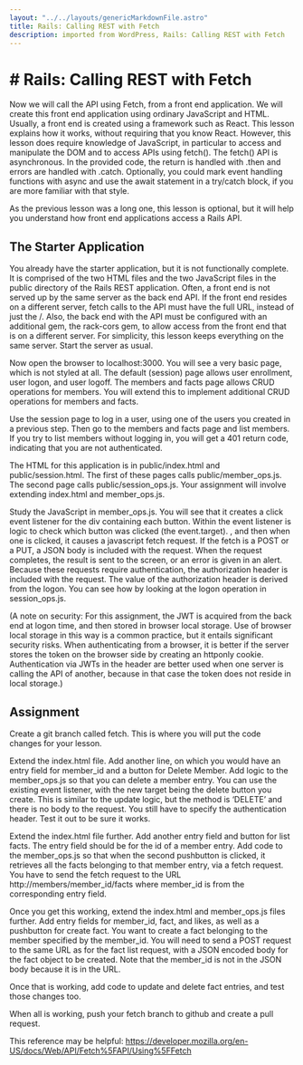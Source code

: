 ```yaml
---     
layout: "../../layouts/genericMarkdownFile.astro"     
title: Rails: Calling REST with Fetch     
description: imported from WordPress, Rails: Calling REST with Fetch     
---
```


# # Rails: Calling REST with Fetch

Now we will call the API using Fetch, from a front end application. We will create this front end application using ordinary JavaScript and HTML. Usually, a front end is created using a framework such as React. This lesson explains how it works, without requiring that you know React. However, this lesson does require knowledge of JavaScript, in particular to access and manipulate the DOM and to access APIs using fetch(). The fetch() API is asynchronous. In the provided code, the return is handled with .then and errors are handled with .catch. Optionally, you could mark event handling functions with async and use the await statement in a try/catch block, if you are more familiar with that style.

As the previous lesson was a long one, this lesson is optional, but it will help you understand how front end applications access a Rails API.

## The Starter Application

You already have the starter application, but it is not functionally complete. It is comprised of the two HTML files and the two JavaScript files in the public directory of the Rails REST application. Often, a front end is not served up by the same server as the back end API. If the front end resides on a different server, fetch calls to the API must have the full URL, instead of just the /. Also, the back end with the API must be configured with an additional gem, the rack-cors gem, to allow access from the front end that is on a different server. For simplicity, this lesson keeps everything on the same server. Start the server as usual.

Now open the browser to localhost:3000\. You will see a very basic page, which is not styled at all. The default (session) page allows user enrollment, user logon, and user logoff. The members and facts page allows CRUD operations for members. You will extend this to implement additional CRUD operations for members and facts.

Use the session page to log in a user, using one of the users you created in a previous step. Then go to the members and facts page and list members. If you try to list members without logging in, you will get a 401 return code, indicating that you are not authenticated.

The HTML for this application is in public/index.html and public/session.html. The first of these pages calls public/member_ops.js. The second page calls public/session_ops.js. Your assignment will involve extending index.html and member_ops.js.

Study the JavaScript in member_ops.js. You will see that it creates a click event listener for the div containing each button. Within the event listener is logic to check which button was clicked (the event.target). , and then when one is clicked, it causes a javascript fetch request. If the fetch is a POST or a PUT, a JSON body is included with the request. When the request completes, the result is sent to the screen, or an error is given in an alert. Because these requests require authentication, the authorization header is included with the request. The value of the authorization header is derived from the logon. You can see how by looking at the logon operation in session_ops.js.

(A note on security: For this assignment, the JWT is acquired from the back end at logon time, and then stored in browser local storage. Use of browser local storage in this way is a common practice, but it entails significant security risks. When authenticating from a browser, it is better if the server stores the token on the browser side by creating an httponly cookie. Authentication via JWTs in the header are better used when one server is calling the API of another, because in that case the token does not reside in local storage.)

## Assignment

Create a git branch called fetch. This is where you will put the code changes for your lesson.

Extend the index.html file. Add another line, on which you would have an entry field for member_id and a button for Delete Member. Add logic to the member_ops.js so that you can delete a member entry. You can use the existing event listener, with the new target being the delete button you create. This is similar to the update logic, but the method is ‘DELETE’ and there is no body to the request. You still have to specify the authentication header. Test it out to be sure it works.

Extend the index.html file further. Add another entry field and button for list facts. The entry field should be for the id of a member entry. Add code to the member_ops.js so that when the second pushbutton is clicked, it retrieves all the facts belonging to that member entry, via a fetch request. You have to send the fetch request to the URL http://members/member_id/facts where member_id is from the corresponding entry field.

Once you get this working, extend the index.html and member_ops.js files further. Add entry fields for member_id, fact, and likes, as well as a pushbutton for create fact. You want to create a fact belonging to the member specified by the member_id. You will need to send a POST request to the same URL as for the fact list request, with a JSON encoded body for the fact object to be created. Note that the member_id is not in the JSON body because it is in the URL.

Once that is working, add code to update and delete fact entries, and test those changes too.

When all is working, push your fetch branch to github and create a pull request.

This reference may be helpful: <https://developer.mozilla.org/en-US/docs/Web/API/Fetch%5FAPI/Using%5FFetch>
